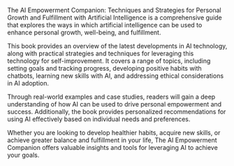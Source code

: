 The AI Empowerment Companion: Techniques and Strategies for Personal Growth and Fulfillment with Artificial Intelligence is a comprehensive guide that explores the ways in which artificial intelligence can be used to enhance personal growth, well-being, and fulfillment.

This book provides an overview of the latest developments in AI technology, along with practical strategies and techniques for leveraging this technology for self-improvement. It covers a range of topics, including setting goals and tracking progress, developing positive habits with chatbots, learning new skills with AI, and addressing ethical considerations in AI adoption.

Through real-world examples and case studies, readers will gain a deep understanding of how AI can be used to drive personal empowerment and success. Additionally, the book provides personalized recommendations for using AI effectively based on individual needs and preferences.

Whether you are looking to develop healthier habits, acquire new skills, or achieve greater balance and fulfillment in your life, The AI Empowerment Companion offers valuable insights and tools for leveraging AI to achieve your goals.
